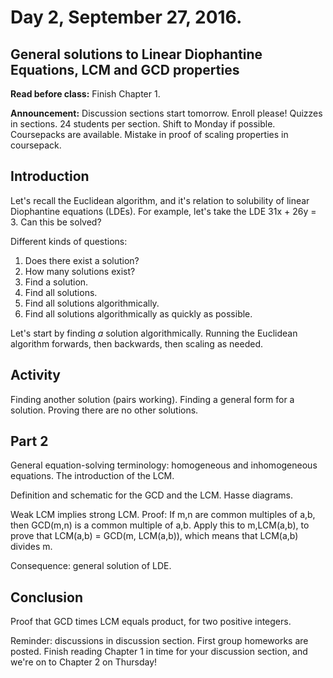 # Day 2,  September 27, 2016.
## General solutions to Linear Diophantine Equations, LCM and GCD properties

**Read before class:**  Finish Chapter 1.

**Announcement:**  Discussion sections start tomorrow.  Enroll please!  Quizzes in sections.  24 students per section.  Shift to Monday if possible.  Coursepacks are available.  Mistake in proof of scaling properties in coursepack.

## Introduction

Let's recall the Euclidean algorithm, and it's relation to solubility of linear Diophantine equations (LDEs).  For example, let's take the LDE 31x + 26y = 3.  Can this be solved?

Different kinds of questions:

1.  Does there exist a solution?
2.  How many solutions exist?
3.  Find a solution.
4.  Find all solutions.
5.  Find all solutions algorithmically.
6.  Find all solutions algorithmically as quickly as possible.

Let's start by finding *a* solution algorithmically.  Running the Euclidean algorithm forwards, then backwards, then scaling as needed.

## Activity

Finding another solution (pairs working).  Finding a general form for a solution.  Proving there are no other solutions.

## Part 2

General equation-solving terminology:  homogeneous and inhomogeneous equations.  The introduction of the LCM.

Definition and schematic for the GCD and the LCM.  Hasse diagrams.

Weak LCM implies strong LCM.  Proof:  If m,n are common multiples of a,b, then GCD(m,n) is a common multiple of a,b.  Apply this to m,LCM(a,b), to prove that LCM(a,b) = GCD(m, LCM(a,b)), which means that LCM(a,b) divides m.

Consequence:  general solution of LDE.

## Conclusion

Proof that GCD times LCM equals product, for two positive integers.

Reminder:  discussions in discussion section.  First group homeworks are posted.  Finish reading Chapter 1 in time for your discussion section, and we're on to Chapter 2 on Thursday!
